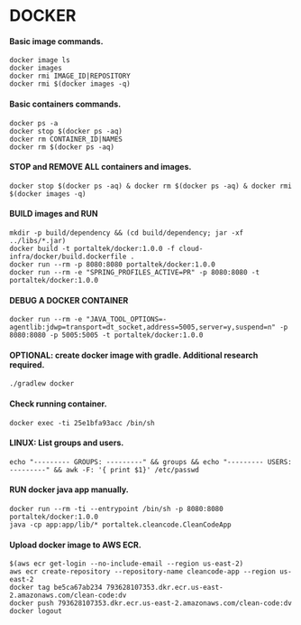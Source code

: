 # DOCKER
#### Basic image commands.
    docker image ls
    docker images
    docker rmi IMAGE_ID|REPOSITORY
    docker rmi $(docker images -q)
    
#### Basic containers commands.
    docker ps -a
    docker stop $(docker ps -aq)
    docker rm CONTAINER_ID|NAMES
    docker rm $(docker ps -aq)

#### STOP and REMOVE ALL containers and images.
    docker stop $(docker ps -aq) & docker rm $(docker ps -aq) & docker rmi $(docker images -q) 
    
#### BUILD images and RUN
    mkdir -p build/dependency && (cd build/dependency; jar -xf ../libs/*.jar)
    docker build -t portaltek/docker:1.0.0 -f cloud-infra/docker/build.dockerfile .
    docker run --rm -p 8080:8080 portaltek/docker:1.0.0
    docker run --rm -e "SPRING_PROFILES_ACTIVE=PR" -p 8080:8080 -t portaltek/docker:1.0.0

#### DEBUG A DOCKER CONTAINER
    docker run --rm -e "JAVA_TOOL_OPTIONS=-agentlib:jdwp=transport=dt_socket,address=5005,server=y,suspend=n" -p 8080:8080 -p 5005:5005 -t portaltek/docker:1.0.0
    
#### OPTIONAL: create docker image with gradle. Additional research required.
    ./gradlew docker

#### Check running container.
    docker exec -ti 25e1bfa93acc /bin/sh


#### LINUX: List groups and users.
    echo "--------- GROUPS: ---------" && groups && echo "--------- USERS: ---------" && awk -F: '{ print $1}' /etc/passwd

#### RUN docker java app manually.
    docker run --rm -ti --entrypoint /bin/sh -p 8080:8080 portaltek/docker:1.0.0
    java -cp app:app/lib/* portaltek.cleancode.CleanCodeApp
    
    
    
#### Upload docker image to AWS ECR.
    $(aws ecr get-login --no-include-email --region us-east-2)
    aws ecr create-repository --repository-name cleancode-app --region us-east-2
    docker tag be5ca67ab234 793628107353.dkr.ecr.us-east-2.amazonaws.com/clean-code:dv
    docker push 793628107353.dkr.ecr.us-east-2.amazonaws.com/clean-code:dv
    docker logout
    
    